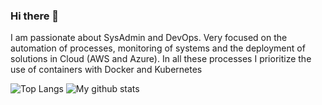 ### Hi there 👋

I am passionate about SysAdmin and DevOps. Very focused on the automation of processes, monitoring of systems and the deployment of solutions in Cloud (AWS and Azure). In all these processes I prioritize the use of containers with Docker and Kubernetes

![Top Langs](https://github-readme-stats.vercel.app/api/top-langs/?username=kespineira&hide=TeX&layout=compact&card_width=300&langs_count=6&hide_border=true&theme=dark)
![My github stats](https://github-readme-stats.vercel.app/api?username=kespineira&show_icons=true&card_width=445&layout=compact&hide=TeX&hide_border=true&theme=dark)

<!--
**kespineira/kespineira** is a ✨ _special_ ✨ repository because its `README.md` (this file) appears on your GitHub profile.

Here are some ideas to get you started:

- 🔭 I’m currently working on ...
- 🌱 I’m currently learning ...
- 👯 I’m looking to collaborate on ...
- 🤔 I’m looking for help with ...
- 💬 Ask me about ...
- 📫 How to reach me: ...
- 😄 Pronouns: ...
- ⚡ Fun fact: ...
-->
